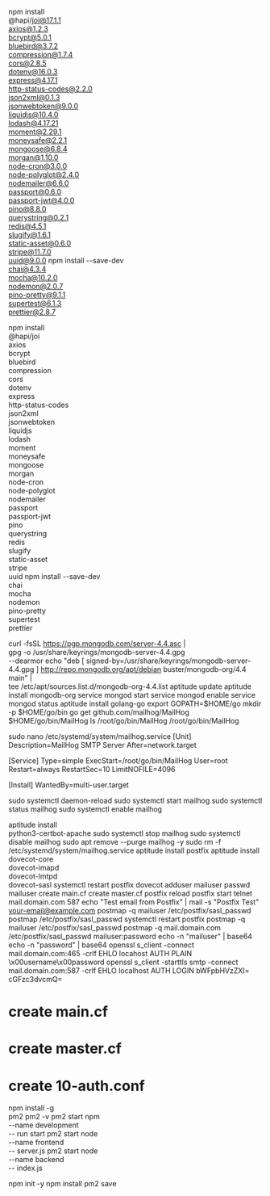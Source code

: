 npm install \
  @hapi/joi@17.1.1 \
  axios@1.2.3 \
  bcrypt@5.0.1 \
  bluebird@3.7.2 \
  compression@1.7.4 \
  cors@2.8.5 \
  dotenv@16.0.3 \
  express@4.17.1 \
  http-status-codes@2.2.0 \
  json2xml@0.1.3 \
  jsonwebtoken@9.0.0 \
  liquidjs@10.4.0 \
  lodash@4.17.21 \
  moment@2.29.1 \
  moneysafe@2.2.1 \
  mongoose@6.8.4 \
  morgan@1.10.0 \
  node-cron@3.0.0 \
  node-polyglot@2.4.0 \
  nodemailer@6.6.0 \
  passport@0.6.0 \
  passport-jwt@4.0.0 \
  pino@8.8.0 \
  querystring@0.2.1 \
  redis@4.5.1 \
  slugify@1.6.1 \
  static-asset@0.6.0 \
  stripe@11.7.0 \
  uuid@9.0.0
npm install --save-dev \
  chai@4.3.4 \
  mocha@10.2.0 \
  nodemon@2.0.7 \
  pino-pretty@9.1.1 \
  supertest@6.1.3 \
  prettier@2.8.7


npm install \
  @hapi/joi \
  axios \
  bcrypt \
  bluebird \
  compression \
  cors \
  dotenv \
  express \
  http-status-codes \
  json2xml \
  jsonwebtoken \
  liquidjs \
  lodash \
  moment \
  moneysafe \
  mongoose \
  morgan \
  node-cron \
  node-polyglot \
  nodemailer \
  passport \
  passport-jwt \
  pino \
  querystring \
  redis \
  slugify \
  static-asset \
  stripe \
  uuid
npm install --save-dev \
  chai \
  mocha \
  nodemon \
  pino-pretty \
  supertest \
  prettier

curl -fsSL https://pgp.mongodb.com/server-4.4.asc | \
   gpg -o /usr/share/keyrings/mongodb-server-4.4.gpg \
   --dearmor
echo "deb [ signed-by=/usr/share/keyrings/mongodb-server-4.4.gpg ] http://repo.mongodb.org/apt/debian buster/mongodb-org/4.4 main" | \
   tee /etc/apt/sources.list.d/mongodb-org-4.4.list
aptitude update
aptitude install mongodb-org
service mongod start
service mongod enable
service mongod status
aptitude install golang-go
export GOPATH=$HOME/go
mkdir -p $HOME/go/bin
go get github.com/mailhog/MailHog
$HOME/go/bin/MailHog
ls /root/go/bin/MailHog
/root/go/bin/MailHog

sudo nano /etc/systemd/system/mailhog.service
[Unit]
Description=MailHog SMTP Server
After=network.target

[Service]
Type=simple
ExecStart=/root/go/bin/MailHog
User=root
Restart=always
RestartSec=10
LimitNOFILE=4096

[Install]
WantedBy=multi-user.target

sudo systemctl daemon-reload
sudo systemctl start mailhog
sudo systemctl status mailhog
sudo systemctl enable mailhog


aptitude install \
python3-certbot-apache
sudo systemctl stop mailhog
sudo systemctl disable mailhog
sudo apt remove --purge mailhog -y
sudo rm -f /etc/systemd/system/mailhog.service
aptitude install postfix
aptitude install \
dovecot-core \
dovecot-imapd \
dovecot-lmtpd \
dovecot-sasl
systemctl restart postfix dovecot
adduser mailuser
passwd mailuser
create main.cf
create master.cf
postfix reload
postfix start
telnet mail.domain.com 587
echo "Test email from Postfix" | mail -s "Postfix Test" your-email@example.com
postmap -q mailuser /etc/postfix/sasl_passwd
postmap /etc/postfix/sasl_passwd
systemctl restart postfix
postmap -q mailuser /etc/postfix/sasl_passwd
postmap -q mail.domain.com /etc/postfix/sasl_passwd
mailuser:password
echo -n "mailuser" | base64
echo -n "password" | base64
openssl s_client -connect mail.domain.com:465 -crlf
EHLO locahost
AUTH PLAIN
\x00username\x00password
openssl s_client -starttls smtp -connect mail.domain.com:587 -crlf
EHLO localhost
AUTH LOGIN
bWFpbHVzZXI=
cGFzc3dvcmQ=

# create main.cf
# create master.cf
# create 10-auth.conf


npm install -g \
  pm2
pm2 -v
pm2 start npm \
  --name development \
  -- run start
pm2 start node \
  --name frontend \
  -- server.js
pm2 start node \
  --name backend \
  -- index.js

npm init -y
npm install
pm2 save

